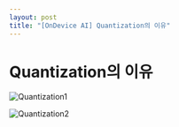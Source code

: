```yaml
---
layout: post
title: "[OnDevice AI] Quantization의 이유"
---
```


# Quantization의 이유







![Quantization1](D:\Code\Projects\github_blog\rhymus314.github.io\images\2025-02-09-test\Quantization1.png)





![Quantization2](D:\Code\Projects\github_blog\rhymus314.github.io\images\2025-02-09-test\Quantization2.png)
